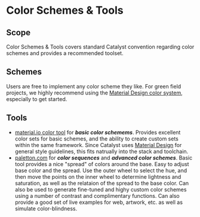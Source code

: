 # Color Schemes & Tools

## Scope

Color Schemes & Tools covers standard Catalyst convention regarding color schemes and provides a recommended toolset.

## Schemes

Users are free to implement any color scheme they like. For green field projects, we highly recommend using the [Material Design color system](https://material.io/design/color/the-color-system.html#), especially to get started.

## Tools

* [material.io color tool](https://material.io/tools/color) for ***basic color schemems***. Provides excellent color sets for basic schemes, and the ability to create custom sets within the same framework. Since Catalyst uses [Material Design](https://materia.io) for general style guidelines, this fits natrually into the stack and toolchain. 
* [paletton.com](http://paletton.com) for ***color sequences*** and ***advanced color schemes***. Basic tool provides a nice "spread" of colors around the base. Easy to adjust base color and the spread. Use the outer wheel to select the hue, and then move the points on the inner wheel to determine lightness and saturation, as well as the relataion of the spread to the base color. Can also be used to generate fine-tuned and highy custom color schemes using a number of contrast and complimentary functions. Can also provide a good set of live examples for web, artwork, etc. as well as simulate color-blindness.

